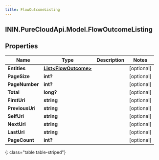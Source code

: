 ```yaml
---
title: FlowOutcomeListing
---
```

## ININ.PureCloudApi.Model.FlowOutcomeListing

## Properties

|Name | Type | Description | Notes|
|------------ | ------------- | ------------- | -------------|
| **Entities** | [**List&lt;FlowOutcome&gt;**](FlowOutcome.html) |  | [optional] |
| **PageSize** | **int?** |  | [optional] |
| **PageNumber** | **int?** |  | [optional] |
| **Total** | **long?** |  | [optional] |
| **FirstUri** | **string** |  | [optional] |
| **PreviousUri** | **string** |  | [optional] |
| **SelfUri** | **string** |  | [optional] |
| **NextUri** | **string** |  | [optional] |
| **LastUri** | **string** |  | [optional] |
| **PageCount** | **int?** |  | [optional] |
{: class="table table-striped"}


